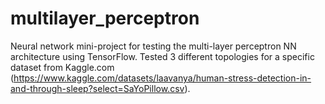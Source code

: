 # multilayer_perceptron

Neural network mini-project for testing the multi-layer perceptron NN architecture using TensorFlow.
Tested 3 different topologies for a specific dataset from Kaggle.com (https://www.kaggle.com/datasets/laavanya/human-stress-detection-in-and-through-sleep?select=SaYoPillow.csv). 
